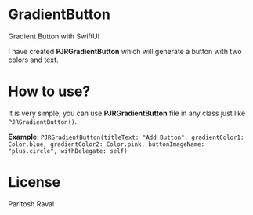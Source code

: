 # GradientButton

Gradient Button with SwiftUI




I have created **PJRGradientButton** which will generate a button with two colors and text.


# How to use?

It is very simple, you can use **PJRGradientButton** file in any class just like `PJRGradientButton()`. 


**Example**: `PJRGradientButton(titleText: "Add Button", gradientColor1: Color.blue, gradientColor2: Color.pink, buttonImageName: "plus.circle", withDelegate: self)`



License
=====================
Paritosh Raval
